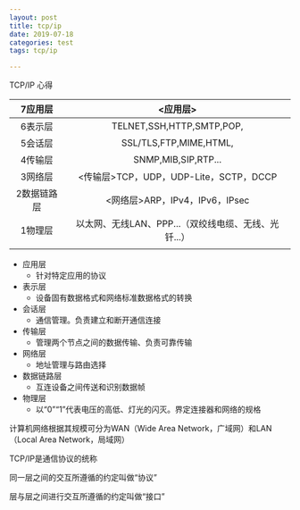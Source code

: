 ```yaml
---
layout: post
title: tcp/ip
date: 2019-07-18
categories: test
tags: tcp/ip 

---
```


TCP/IP 心得

|   7应用层   |                       <应用层>                       |
| :---------: | :--------------------------------------------------: |
|   6表示层   |              TELNET,SSH,HTTP,SMTP,POP,               |
|   5会话层   |                SSL/TLS,FTP,MIME,HTML,                |
|   4传输层   |                 SNMP,MIB,SIP,RTP...                  |
|   3网络层   |        <传输层>TCP，UDP，UDP-Lite，SCTP，DCCP        |
| 2数据链路层 |            <网络层>ARP，IPv4，IPv6，IPsec            |
|   1物理层   | 以太网、无线LAN、PPP...（双绞线电缆、无线、光钎...） |
|             |                                                      |

- 应用层
  - 针对特定应用的协议
- 表示层
  - 设备固有数据格式和网络标准数据格式的转换
- 会话层
  - 通信管理。负责建立和断开通信连接
- 传输层
  - 管理两个节点之间的数据传输、负责可靠传输
- 网络层
  - 地址管理与路由选择
- 数据链路层
  - 互连设备之间传送和识别数据帧
- 物理层
  - 以“0”“1”代表电压的高低、灯光的闪灭。界定连接器和网络的规格

计算机网络根据其规模可分为WAN（Wide Area Network，广域网）和LAN（Local Area Network，局域网）

TCP/IP是通信协议的统称

同一层之间的交互所遵循的约定叫做“协议”

层与层之间进行交互所遵循的约定叫做“接口”